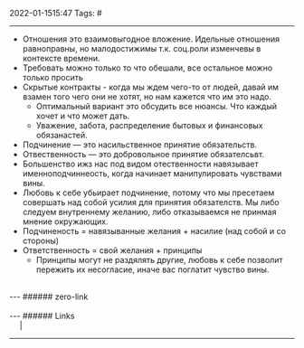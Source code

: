 2022-01-1515:47
Tags: #

---
- Отношения это взаимовыгодное вложение. Идельные отношения равноправны, но малодостижимы т.к. соц.роли изменчевы в контексте времени. 
- Требовать можно только то что обешали, все остальное можно только просить
- Скрытые контракты - когда мы ждем чего-то от людей, давай им взамен того чего они не хотят, но нам кажется что им это надо.
	- Оптимальный вариант это обсудить все нюансы. Что каждый хочет и что может дать.
	- Уважение, забота, распределение бытовых и финансовых обязанастей. 
- Подчинение — это насильственное принятие обязательств.
- Отвественность — это добровольное принятие обязателсьвт.
-  Большенство ижз нас под видом отественности навязывает именноподчиннеость, когда начинает манипулировать чувствами вины.
- Любовь к себе убьирает подчинение, потому что мы пресетаем совершать над собой усилия для принятия обязателств. Мы либо следуем внутреннему желанию, либо отказываемся не принмая мнение окружающих.
- Подчиненость = навязыванные желания + насилие (над собой и со стороны)
-  Ответственность = свой желания + принципы
	- Принципы могут не раздялять другие, любовь к себе позволит пережить их несогласие, иначе вас поглатит чувство вины.

</br>
---
###### zero-link </br>

</br>
---
###### Links </br>
 &emsp; | &emsp; 


---